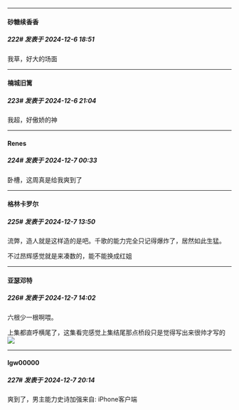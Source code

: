 ﻿
*****

####  砂糖续香香  
##### 222#       发表于 2024-12-6 18:51

我草，好大的场面


*****

####  楠城旧篱  
##### 223#       发表于 2024-12-6 21:04

我超，好傲娇的神


*****

####  Renes  
##### 224#       发表于 2024-12-7 00:33

卧槽，这周真是给我爽到了


*****

####  格林卡罗尔  
##### 225#       发表于 2024-12-7 13:50

流弊，造人就是这样造的是吧。千歌的能力完全只记得爆炸了，居然如此生猛。

不过昂辉感觉就是来凑数的，能不能换成红姐


*****

####  亚瑟邓特  
##### 226#       发表于 2024-12-7 14:02

六根少一根啊喂。

上集都直呼横尾了，这集看完感觉上集结尾那点桥段只是觉得写出来很帅才写的<img src="https://static.saraba1st.com/image/smiley/face2017/067.png" referrerpolicy="no-referrer">


*****

####  lgw00000  
##### 227#       发表于 2024-12-7 20:14

爽到了，男主能力史诗加强来自: iPhone客户端

